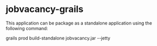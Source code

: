 jobvacancy-grails
=================



This application can be package as a standalone application using the following command:

grails prod build-standalone jobvacancy.jar --jetty